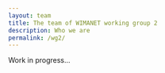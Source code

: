 ```yaml
---
layout: team
title: The team of WIMANET working group 2
description: Who we are
permalink: /wg2/
---
```


Work in progress...
